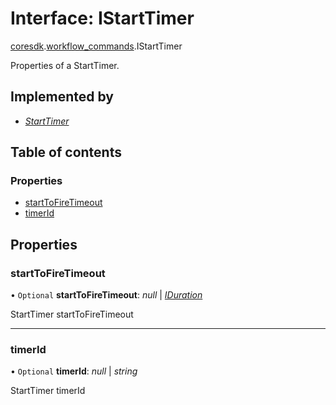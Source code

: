 # Interface: IStartTimer

[coresdk](../modules/proto.coresdk.md).[workflow_commands](../modules/proto.coresdk.workflow_commands.md).IStartTimer

Properties of a StartTimer.

## Implemented by

* [*StartTimer*](../classes/proto.coresdk.workflow_commands.starttimer.md)

## Table of contents

### Properties

- [startToFireTimeout](proto.coresdk.workflow_commands.istarttimer.md#starttofiretimeout)
- [timerId](proto.coresdk.workflow_commands.istarttimer.md#timerid)

## Properties

### startToFireTimeout

• `Optional` **startToFireTimeout**: *null* \| [*IDuration*](proto.google.protobuf.iduration.md)

StartTimer startToFireTimeout

___

### timerId

• `Optional` **timerId**: *null* \| *string*

StartTimer timerId
